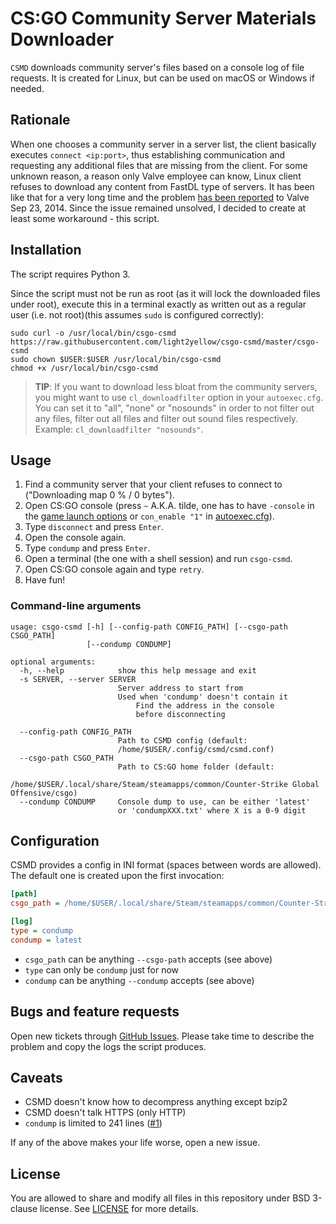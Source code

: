# CS:GO Community Server Materials Downloader

`CSMD` downloads community server's files based on a console log of file requests. It is created for Linux, but can be used on macOS or Windows if needed.

## Rationale

When one chooses a community server in a server list, the client basically executes `connect <ip:port>`, thus establishing communication and requesting any additional files that are missing from the client. For some unknown reason, a reason only Valve employee can know, Linux client refuses to download any content from FastDL type of servers. It has been like that for a very long time and the problem [has been reported](https://github.com/ValveSoftware/csgo-osx-linux/issues/11) to Valve Sep 23, 2014. Since the issue remained unsolved, I decided to create at least some workaround - this script.

## Installation

The script requires Python 3.

Since the script must not be run as root (as it will lock the downloaded files under root), execute this in a terminal exactly as written out as a regular user (i.e. not root)(this assumes `sudo` is configured correctly):

```
sudo curl -o /usr/local/bin/csgo-csmd https://raw.githubusercontent.com/light2yellow/csgo-csmd/master/csgo-csmd
sudo chown $USER:$USER /usr/local/bin/csgo-csmd
chmod +x /usr/local/bin/csgo-csmd
```

> __TIP__: If you want to download less bloat from the community servers, you might want to use `cl_downloadfilter` option in your `autoexec.cfg`. You can set it to "all", "none" or "nosounds" in order to not filter out any files, filter out all files and filter out sound files respectively. Example: `cl_downloadfilter "nosounds"`.

## Usage

1. Find a community server that your client refuses to connect to ("Downloading map <mapname> 0 % / 0 bytes").
2. Open CS:GO console (press `~` A.K.A. tilde, one has to have `-console` in the [game launch options](https://steamcommunity.com/sharedfiles/filedetails/?id=379782151) or `con_enable "1"` in [autoexec.cfg](http://dathost.net/blog/how-to-create-an-autoexec-cfg-for-csgo/)).
3. Type `disconnect` and press `Enter`.
4. Open the console again.
5. Type `condump` and press `Enter`.
6. Open a terminal (the one with a shell session) and run `csgo-csmd`.
7. Open CS:GO console again and type `retry`.
8. Have fun!

### Command-line arguments

```
usage: csgo-csmd [-h] [--config-path CONFIG_PATH] [--csgo-path CSGO_PATH]
                 [--condump CONDUMP]

optional arguments:
  -h, --help            show this help message and exit
  -s SERVER, --server SERVER
                        Server address to start from
                        Used when 'condump' doesn't contain it
                        	Find the address in the console
                        	before disconnecting

  --config-path CONFIG_PATH
                        Path to CSMD config (default:
                        /home/$USER/.config/csmd/csmd.conf)
  --csgo-path CSGO_PATH
                        Path to CS:GO home folder (default:
                        /home/$USER/.local/share/Steam/steamapps/common/Counter-Strike Global Offensive/csgo)
  --condump CONDUMP     Console dump to use, can be either 'latest'
                        or 'condumpXXX.txt' where X is a 0-9 digit
```

## Configuration

CSMD provides a config in INI format (spaces between words are allowed). The default one is created upon the first invocation:

```ini
[path]
csgo_path = /home/$USER/.local/share/Steam/steamapps/common/Counter-Strike Global Offensive/csgo

[log]
type = condump
condump = latest
```

* `csgo_path` can be anything `--csgo-path` accepts (see above)
* `type` can only be `condump` just for now
* `condump` can be anything `--condump` accepts (see above)

## Bugs and feature requests

Open new tickets through [GitHub Issues](https://github.com/light2yellow/csgo-csmd/issues). Please take time to describe the problem and copy the logs the script produces.

## Caveats

* CSMD doesn't know how to decompress anything except bzip2
* CSMD doesn't talk HTTPS (only HTTP)
* `condump` is limited to 241 lines ([#1](https://github.com/light2yellow/csgo-csmd/issues/1))

If any of the above makes your life worse, open a new issue.

## License

You are allowed to share and modify all files in this repository under BSD 3-clause license. See [LICENSE](LICENSE) for more details.
